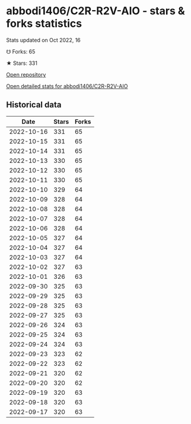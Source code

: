 # abbodi1406/C2R-R2V-AIO - stars & forks statistics

Stats updated on Oct 2022, 16

☋ Forks: 65

★ Stars: 331

[Open repository](https://github.com/abbodi1406/C2R-R2V-AIO)

[Open detailed stats for abbodi1406/C2R-R2V-AIO](https://reviewgithub.com/rep/abbodi1406/C2R-R2V-AIO)

## Historical data
| Date | Stars | Forks |
|------|-------|-------|
| 2022-10-16 | 331 | 65 | 
| 2022-10-15 | 331 | 65 | 
| 2022-10-14 | 331 | 65 | 
| 2022-10-13 | 330 | 65 | 
| 2022-10-12 | 330 | 65 | 
| 2022-10-11 | 330 | 65 | 
| 2022-10-10 | 329 | 64 | 
| 2022-10-09 | 328 | 64 | 
| 2022-10-08 | 328 | 64 | 
| 2022-10-07 | 328 | 64 | 
| 2022-10-06 | 328 | 64 | 
| 2022-10-05 | 327 | 64 | 
| 2022-10-04 | 327 | 64 | 
| 2022-10-03 | 327 | 64 | 
| 2022-10-02 | 327 | 63 | 
| 2022-10-01 | 326 | 63 | 
| 2022-09-30 | 325 | 63 | 
| 2022-09-29 | 325 | 63 | 
| 2022-09-28 | 325 | 63 | 
| 2022-09-27 | 325 | 63 | 
| 2022-09-26 | 324 | 63 | 
| 2022-09-25 | 324 | 63 | 
| 2022-09-24 | 324 | 63 | 
| 2022-09-23 | 323 | 62 | 
| 2022-09-22 | 323 | 62 | 
| 2022-09-21 | 320 | 62 | 
| 2022-09-20 | 320 | 62 | 
| 2022-09-19 | 320 | 63 | 
| 2022-09-18 | 320 | 63 | 
| 2022-09-17 | 320 | 63 | 

